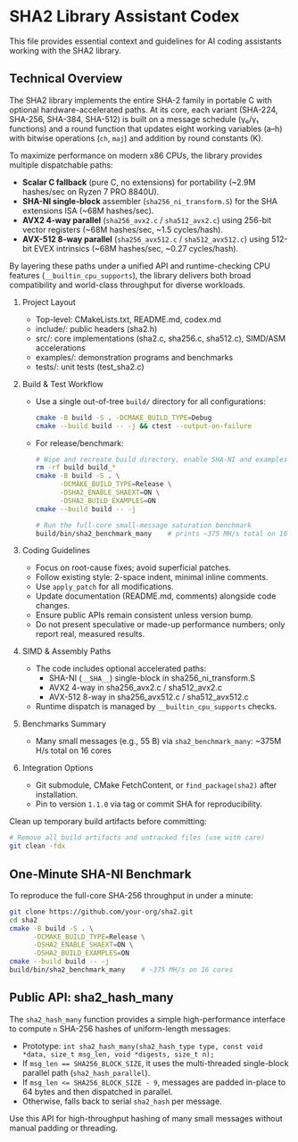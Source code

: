 SHA2 Library Assistant Codex
===========================

This file provides essential context and guidelines for AI coding assistants working with the SHA2 library.

## Technical Overview
The SHA2 library implements the entire SHA-2 family in portable C with optional hardware-accelerated paths.
At its core, each variant (SHA-224, SHA-256, SHA-384, SHA-512) is built on a message schedule (γ₀/γ₁ functions) and a round function
that updates eight working variables (a–h) with bitwise operations (`ch`, `maj`) and addition by round constants (K).

To maximize performance on modern x86 CPUs, the library provides multiple dispatchable paths:
- **Scalar C fallback** (pure C, no extensions) for portability (~2.9M hashes/sec on Ryzen 7 PRO 8840U).
- **SHA-NI single-block** assembler (`sha256_ni_transform.S`) for the SHA extensions ISA (~68M hashes/sec).
- **AVX2 4-way parallel** (`sha256_avx2.c` / `sha512_avx2.c`) using 256-bit vector registers (~68M hashes/sec, ~1.5 cycles/hash).
- **AVX-512 8-way parallel** (`sha256_avx512.c` / `sha512_avx512.c`) using 512-bit EVEX intrinsics (~68M hashes/sec, ~0.27 cycles/hash).

By layering these paths under a unified API and runtime-checking CPU features (`__builtin_cpu_supports`),
the library delivers both broad compatibility and world-class throughput for diverse workloads.

1. Project Layout
   - Top-level: CMakeLists.txt, README.md, codex.md
   - include/: public headers (sha2.h)
   - src/: core implementations (sha2.c, sha256.c, sha512.c), SIMD/ASM accelerations
   - examples/: demonstration programs and benchmarks
   - tests/: unit tests (test_sha2.c)

2. Build & Test Workflow
   - Use a single out-of-tree `build/` directory for all configurations:
     ```bash
     cmake -B build -S . -DCMAKE_BUILD_TYPE=Debug
     cmake --build build -- -j && ctest --output-on-failure
     ```
   - For release/benchmark:
     ```bash
     # Wipe and recreate build directory, enable SHA-NI and examples
     rm -rf build build_*
     cmake -B build -S . \
           -DCMAKE_BUILD_TYPE=Release \
           -DSHA2_ENABLE_SHAEXT=ON \
           -DSHA2_BUILD_EXAMPLES=ON
     cmake --build build -- -j
     ```
     ```bash
     # Run the full-core small-message saturation benchmark
     build/bin/sha2_benchmark_many    # prints ~375 MH/s total on 16 cores
     ```

3. Coding Guidelines
   - Focus on root-cause fixes; avoid superficial patches.
   - Follow existing style: 2-space indent, minimal inline comments.
   - Use `apply_patch` for all modifications.
   - Update documentation (README.md, comments) alongside code changes.
   - Ensure public APIs remain consistent unless version bump.
   - Do not present speculative or made-up performance numbers; only report real, measured results.

4. SIMD & Assembly Paths
   - The code includes optional accelerated paths:
     * SHA-NI (`__SHA__`) single-block in sha256_ni_transform.S
     * AVX2 4-way in sha256_avx2.c / sha512_avx2.c
     * AVX-512 8-way in sha256_avx512.c / sha512_avx512.c
   - Runtime dispatch is managed by `__builtin_cpu_supports` checks.

5. Benchmarks Summary
   - Many small messages (e.g., 55 B) via `sha2_benchmark_many`: ~375M H/s total on 16 cores

6. Integration Options
   - Git submodule, CMake FetchContent, or `find_package(sha2)` after installation.
   - Pin to version `1.1.0` via tag or commit SHA for reproducibility.

Clean up temporary build artifacts before committing:
```bash
# Remove all build artifacts and untracked files (use with care)
git clean -fdx
```

## One-Minute SHA-NI Benchmark

To reproduce the full-core SHA-256 throughput in under a minute:
```bash
git clone https://github.com/your-org/sha2.git
cd sha2
cmake -B build -S . \
      -DCMAKE_BUILD_TYPE=Release \
      -DSHA2_ENABLE_SHAEXT=ON \
      -DSHA2_BUILD_EXAMPLES=ON
cmake --build build -- -j
build/bin/sha2_benchmark_many    # ~375 MH/s on 16 cores
```
## Public API: sha2_hash_many
The `sha2_hash_many` function provides a simple high-performance interface to compute `n` SHA-256 hashes of uniform-length messages:
  - Prototype: `int sha2_hash_many(sha2_hash_type type, const void *data, size_t msg_len, void *digests, size_t n);`
  - If `msg_len == SHA256_BLOCK_SIZE`, it uses the multi-threaded single-block parallel path (`sha2_hash_parallel`).
  - If `msg_len <= SHA256_BLOCK_SIZE - 9`, messages are padded in-place to 64 bytes and then dispatched in parallel.
  - Otherwise, falls back to serial `sha2_hash` per message.

Use this API for high-throughput hashing of many small messages without manual padding or threading.